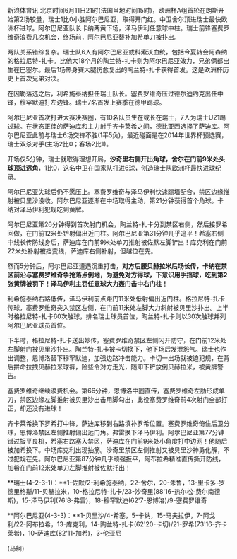 
新浪体育讯
北京时间6月11日21时(法国当地时间15时)，欧洲杯A组首轮在朗斯开始第2场较量，瑞士1比0小胜阿尔巴尼亚，取得开门红。中卫舍尔顶进瑞士最快欧洲杯进球。阿尔巴尼亚队长卡纳两黄下场，泽马伊利任意球中柱。瑞士前锋塞费罗维奇浪费几次机会，终场前，阿尔巴尼亚替补加希单刀被扑出。

两队关系错综复杂。瑞士队6人有阿尔巴尼亚或科索沃血统，包括今夏转会阿森纳的格拉尼特-扎卡。比他大18个月的陶兰特-扎卡则为阿尔巴尼亚效力，兄弟俩都出生在巴塞尔。最后1场热身赛大腿伤愈复出的陶兰特-扎卡获得首发。这是欧洲杯历史上首次兄弟对决。


在因勒落选之后，利希施泰纳担任瑞士队长。塞费罗维奇压过德尔迪约克出任中锋，穆罕默迪打左边锋。瑞士7名首发上赛季在德甲踢球。


阿尔巴尼亚首次打进大赛决赛圈，有10名队员生在或长在瑞士，7人为瑞士U21踢过球。在状态正佳的萨迪库和主力射手齐卡莱希之间，德比亚西选择了萨迪库。阿尔巴尼亚此前与瑞士6场交锋不胜(1平5负)，最近碰面是在2014年世界杯预选赛，瑞士双杀对手(主场2比0；客场2比1)。

开场仅5分钟，瑞士就取得理想开局，**沙奇里右侧开出角球，舍尔在门前9米处头球顶进远角**，1比0，这名中卫在国家队打进6球，创造瑞士队欧洲杯最快进球纪录。


阿尔巴尼亚失球后仍不愿压上。塞费罗维奇与泽马伊利快速踢墙配合，禁区边缘推射被贝里沙没收。阿尔巴尼亚逐渐在中场取得主动，第21分钟获得首个角球。卡纳对泽马伊利犯规吃到黄牌。


阿尔巴尼亚第26分钟得到首次射门机会，陶兰特-扎卡分到禁区右侧，然后接罗希回做，在门前12米处铲射偏出近门柱。阿尔巴尼亚第31分钟几乎追平！希塞右侧中线长传防线身后，萨迪库在门前9米处单刀推射被佐默左脚铲出！库克利在门前22米处补射被挡变线，萨迪库右侧补射，但越位在先。


然而5分钟后，阿尔巴尼亚遭遇沉重打击，**对方后腰贝赫拉米后场长传，卡纳在禁区前沿与塞费罗维奇争抢落点倒地，为避免对方得球，下意识用手挡球，吃到第2张黄牌被罚下！泽马伊利主罚任意球大力轰门击中右门柱！**


利希施泰纳右路低传，泽马伊利前点距门11米处低射偏出近门柱。格拉尼特-扎卡传球，塞费罗维奇突入禁区左侧，在门前11米处左脚大力斜射被贝里沙扑出。上半时格拉尼特-扎卡60次触球，排名瑞士球员首位，陶兰特-扎卡则以30次触球并列阿尔巴尼亚球员首位。


下半时，格拉尼特-扎卡送出妙传，塞费罗维奇禁区左侧闪开防守，在门前12米处左脚射门被贝里沙扑出。陶兰特-扎卡被卡切换下，他下场后发泄怨气。瑞士也作出调整，恩博洛替下穆罕默迪，加强边路冲击能力。卡切一出场就被迫犯规，在背后拼命拉拽贝赫拉米球裤，险些令对方走光，随即下铲放倒贝赫拉米，被黄牌警告。


塞费罗维奇继续浪费机会。第66分钟，恩博洛中圈直传，塞费罗维奇左肋形成单刀，禁区边缘左脚推射被贝里沙出击用脚勾出，此役塞费罗维奇前4次射门全部打正，却还没有进球！


齐卡莱希换下罗希打中锋，萨迪库移到右路填补罗希位置。塞费罗维奇倚住后卫分球，恩博洛禁区左侧推射偏出远门角。弗雷换下泽马伊利。阿尔巴尼亚第77分钟错过扳平良机，希塞右路塞入禁区，萨迪库在门前9米处小角度打中边网！他随后被加希换下。中场库克利出现抽筋。沙奇里禁区左侧推射又被贝里沙神勇化解，不过犯规在先。阿尔巴尼亚第87分钟几乎顽强扳平，阿布拉希精准直传撕开防线，加希在门前12米处单刀左脚推射被佐默托出！


**瑞士(4-2-3-1)：**1-佐默/2-利希施泰纳，22-舍尔，20-朱鲁，13-里卡多-罗德里格斯/11-贝赫拉米，10-格拉尼特-扎卡/23-沙奇里(88'16-热尔松-费尔南德斯)，15-泽马伊利(76'8-弗雷)，18-穆罕默迪(62'7-恩博洛)/9-塞费罗维奇

**阿尔巴尼亚(4-3-3)：**1-贝里沙/4-希塞，5-卡纳，15-马夫拉伊，7-阿戈利/22-阿布拉希，13-库克利，14-陶兰特-扎卡(62'20-卡切)/21-罗希(73'16-齐卡莱希)，10-萨迪库(82'11-加希)，3-伦亚尼

(马舸)

